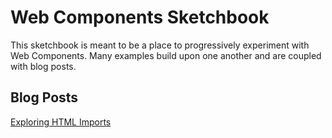 # Web Components Sketchbook
This sketchbook is meant to be a place to progressively experiment with Web Components. Many examples build upon one another and are coupled with blog posts.

## Blog Posts
[Exploring HTML Imports](http://robdodson.me/blog/2013/08/20/exploring-html-imports/)